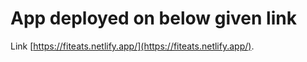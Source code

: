 # App deployed on below given link

Link [https://fiteats.netlify.app/](https://fiteats.netlify.app/).

